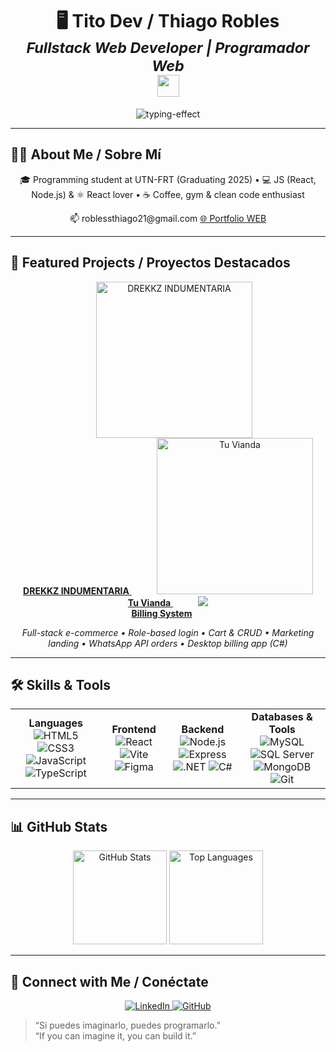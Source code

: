 <!-- ===========================
     👋 HI / HOLA 
=========================== -->

<h1 align="center">
  🖥️ Tito Dev / Thiago Robles  
  <br>
  <sub><i>Fullstack Web Developer | Programador Web</i></sub>
  <br>
  <img src="https://media.giphy.com/media/hvRJCLFzcasrR4ia7z/giphy.gif" width="35">
</h1>

<p align="center">
  <img src="https://readme-typing-svg.herokuapp.com?font=Fira+Code&weight=600&color=00FFFF&size=25&center=true&vCenter=true&width=700&height=100&lines=SI+PUEDES+IMAGINARLO,+PUEDES+PROGRAMARLO;IF+YOU+CAN+IMAGINE+IT,+YOU+CAN+BUILD+IT" alt="typing-effect" />
</p>

---

## 👨‍💻 About Me / Sobre Mí

<p align="center">
  🎓 Programming student at UTN-FRT (Graduating 2025) •  
  💻 JS (React, Node.js) & ⚛️ React lover •  
  ☕ Coffee, gym & clean code enthusiast
</p>

<p align="center">
  📫 roblessthiago21@gmail.com  
  <a href="https://titodev.vercel.app" target="_blank">🌐 Portfolio WEB</a>
</p>

---

## 🚀 Featured Projects / Proyectos Destacados

<p align="center">
  <!-- DREKKZ INDUMENTARIA -->
  <a href="https://github.com/T1T0Dev/E-COMMERCE" style="margin:0 20px;">
    <img src="https://github.com/user-attachments/assets/4cd733b2-1e5d-4e00-b11b-d6526573a577"
     width="250" alt="DREKKZ INDUMENTARIA" />
    <br>
    <strong>DREKKZ INDUMENTARIA</strong>
  </a>

  <!-- Tu Vianda -->
  <a href="https://github.com/T1T0Dev/TU-VIANDA-REACT" style="margin:0 20px;">
    <img src="https://github.com/user-attachments/assets/dd966c6c-8e15-46a4-920f-0773b12c6d24"
width="250" alt="Tu Vianda" />
    <br>
    <strong>Tu Vianda</strong>
  </a>

  <!-- Billing System -->
  <a href="https://github.com/T1T0Dev/KioscoApp" style="margin:0 20px;">
    <img src="https://github.com/user-attachments/assets/376f1f69-ae07-4f9d-8037-92b116f8c6d7"/>
    <br>
    <strong>Billing System</strong>
  </a>
</p>

<p align="center">
  <em>
    Full-stack e-commerce • Role-based login • Cart & CRUD  
    • Marketing landing • WhatsApp API orders  
    • Desktop billing app (C#)
  </em>
</p>

---

## 🛠️ Skills & Tools

<div align="center">
  <table>
    <tr>
      <td align="center">
        <strong>Languages</strong><br>
        <img src="https://img.shields.io/badge/HTML5-E34F26?style=flat-square&logo=html5" alt="HTML5" />
        <img src="https://img.shields.io/badge/CSS3-1572B6?style=flat-square&logo=css3" alt="CSS3" />
        <img src="https://img.shields.io/badge/JavaScript-F7DF1E?style=flat-square&logo=javascript" alt="JavaScript" />
        <img src="https://img.shields.io/badge/TypeScript-007ACC?style=flat-square&logo=typescript" alt="TypeScript" />
      </td>
      <td align="center">
        <strong>Frontend</strong><br>
        <img src="https://img.shields.io/badge/React-61DAFB?style=flat-square&logo=react" alt="React" />
        <img src="https://img.shields.io/badge/Vite-646CFF?style=flat-square&logo=vite" alt="Vite" />
        <img src="https://img.shields.io/badge/Figma-F24E1E?style=flat-square&logo=figma" alt="Figma" />
      </td>
      <td align="center">
        <strong>Backend</strong><br>
        <img src="https://img.shields.io/badge/Node.js-339933?style=flat-square&logo=node.js" alt="Node.js" />
        <img src="https://img.shields.io/badge/Express-404D59?style=flat-square&logo=express" alt="Express" />
        <img src="https://img.shields.io/badge/.NET-512BD4?style=flat-square&logo=.net" alt=".NET" />
        <img src="https://img.shields.io/badge/C%23-239120?style=flat-square&logo=c%23" alt="C#" />
      </td>
      <td align="center">
        <strong>Databases & Tools</strong><br>
        <img src="https://img.shields.io/badge/MySQL-4479A1?style=flat-square&logo=mysql" alt="MySQL" />
        <img src="https://img.shields.io/badge/SQL%20Server-CC2927?style=flat-square&logo=microsoft-sql-server" alt="SQL Server" />
        <img src="https://img.shields.io/badge/MongoDB-47A248?style=flat-square&logo=mongodb" alt="MongoDB" />
        <img src="https://img.shields.io/badge/Git-F05032?style=flat-square&logo=git" alt="Git" />
      </td>
    </tr>
  </table>
</div>

---

## 📊 GitHub Stats

<p align="center">
  <img src="https://github-readme-stats.vercel.app/api?username=T1T0Dev&show_icons=true&theme=radical" height="150" alt="GitHub Stats" />
  <img src="https://github-readme-stats.vercel.app/api/top-langs/?username=T1T0Dev&layout=compact&theme=radical" height="150" alt="Top Languages" />
</p>

---

## 📱 Connect with Me / Conéctate

<p align="center">
  <a href="https://www.linkedin.com/in/tito-dev/">
    <img src="https://img.shields.io/badge/LinkedIn-0A66C2?style=for-the-badge&logo=linkedin" alt="LinkedIn" />
  </a>
  <a href="https://github.com/T1T0Dev">
    <img src="https://img.shields.io/badge/GitHub-181717?style=for-the-badge&logo=github" alt="GitHub" />
  </a>
</p>

> “Si puedes imaginarlo, puedes programarlo.”  
> “If you can imagine it, you can build it.”
